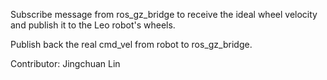 Subscribe message from ros_gz_bridge to receive the ideal wheel velocity and publish it to the Leo robot's wheels.

Publish back the real cmd_vel from robot to ros_gz_bridge.

Contributor: Jingchuan Lin
